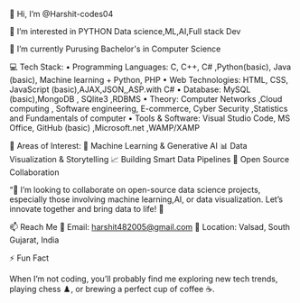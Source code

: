 👋 Hi, I’m @Harshit-codes04

👀 I’m interested in PYTHON Data science,ML,AI,Full stack Dev

🌱 I’m currently Purusing Bachelor's in Computer Science

💻 Tech Stack:
  •	Programming Languages: C, C++, C# ,Python(basic), Java (basic),
  Machine learning + Python, PHP
  •	Web Technologies: HTML, CSS, JavaScript (basic),AJAX,JSON,,ASP.with C#
  •	Database: MySQL (basic),MongoDB , SQlite3 ,RDBMS
  •	Theory: Computer Networks ,Cloud computing , Software engineering,
  E-commerce, Cyber Security ,Statistics and Fundamentals of computer
  •	Tools & Software: Visual Studio Code, MS Office, GitHub (basic) ,Microsoft.net ,WAMP/XAMP
  
🤖 Areas of Interest:
  🧠 Machine Learning & Generative AI
  📊 Data Visualization & Storytelling
  📈 Building Smart Data Pipelines
  🧩 Open Source Collaboration
  
“💞️ I’m looking to collaborate on open-source data science projects, especially those involving machine learning,AI, or data visualization.
Let’s innovate together and bring data to life! 🚀

📫 Reach Me
📧 Email: harshit482005@gmail.com
📍 Location: Valsad, South Gujarat, India

⚡ Fun Fact

When I’m not coding, you’ll probably find me exploring new tech trends, playing chess ♟️, or brewing a perfect cup of coffee ☕.
